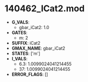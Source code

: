 # 140462_ICat2.mod

- **G_VALS**:
  - gbar_iCat2: 1.0
- **GATES**:
  - m: 2
- **SUFFIX**: iCat2
- **GMAX_NAME**: gbar_iCat2
- **STATES**: ['m']
- **I_VALS**:
  - 6.3: 1.0099024041214455
  - 37: 1.0099024041214455
- **ERROR_FLAGS**: []
